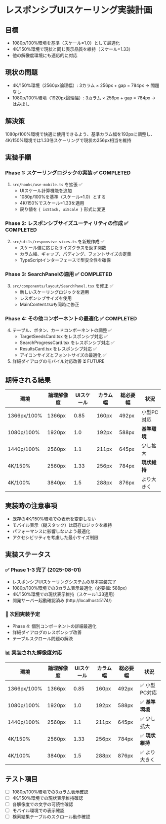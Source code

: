 # レスポンシブUIスケーリング実装計画

## 目標
- 1080p/100%環境を基準（スケール=1.0）として最適化
- 4K/150%環境で現状と同じ表示品質を維持（スケール=1.33）
- 他の解像度環境にも適応的に対応

## 現状の問題
- 4K/150%環境（2560px論理幅）: 3カラム × 256px + gap = 784px → 問題なし
- 1080p/100%環境（1920px論理幅）: 3カラム × 256px + gap = 784px → はみ出し

## 解決策
1080p/100%環境で快適に使用できるよう、基準カラム幅を192pxに調整し、
4K/150%環境では1.33倍スケーリングで現状の256px相当を維持

## 実装手順

### Phase 1: スケーリングロジックの実装 ✅ COMPLETED
1. `src/hooks/use-mobile.ts` を拡張 ✅
   - UIスケール計算機能を追加
   - 1080p/100%を基準（スケール=1.0）とする
   - 4K/150%でスケール=1.33を適用
   - 戻り値を `{ isStack, uiScale }` 形式に変更

### Phase 2: レスポンシブサイズユーティリティの作成 ✅ COMPLETED
2. `src/utils/responsive-sizes.ts` を新規作成 ✅
   - スケール値に応じたサイズクラスを返す関数
   - カラム幅、ギャップ、パディング、フォントサイズの定義
   - TypeScriptインターフェースで型安全性を確保

### Phase 3: SearchPanelの適用 ✅ COMPLETED
3. `src/components/layout/SearchPanel.tsx` を修正 ✅
   - 新しいスケーリングロジックを適用
   - レスポンシブサイズを使用
   - MainContent.tsxも同時に修正

### Phase 4: その他コンポーネントの最適化 ✅ COMPLETED
4. テーブル、ボタン、カードコンポーネントの調整 ✅
   - TargetSeedsCard.tsx をレスポンシブ対応 ✅
   - SearchProgressCard.tsx をレスポンシブ対応 ✅ 
   - ResultsCard.tsx をレスポンシブ対応 ✅
   - アイコンサイズとフォントサイズの最適化 ✅
5. 詳細ダイアログのモバイル対応改善 ⏳ FUTURE

## 期待される結果

| 環境 | 論理解像度 | UIスケール | カラム幅 | 総必要幅 | 状況 |
|------|------------|------------|----------|----------|------|
| 1366px/100% | 1366px | 0.85 | 160px | 492px | 小型PC対応 |
| 1080p/100% | 1920px | 1.0 | 192px | 588px | **基準環境** |
| 1440p/100% | 2560px | 1.1 | 211px | 645px | 少し拡大 |
| 4K/150% | 2560px | 1.33 | 256px | 784px | **現状維持** |
| 4K/100% | 3840px | 1.5 | 288px | 876px | より大きく |

## 実装時の注意事項
- 既存の4K/150%環境での表示を変更しない
- モバイル表示（縦スタック）は既存ロジックを維持
- パフォーマンスに影響しないよう最適化
- アクセシビリティを考慮した最小サイズ制限

## 実装ステータス

### ✅ Phase 1-3 完了 (2025-08-01)
- レスポンシブUIスケーリングシステムの基本実装完了
- 1080p/100%環境での3カラム表示最適化（必要幅: 588px）
- 4K/150%環境での現状表示維持（スケール1.33適用）
- 開発サーバー起動確認済み (http://localhost:5174/)

### 🔄 次回実装予定
- Phase 4: 個別コンポーネントの詳細最適化
- 詳細ダイアログのレスポンシブ改善
- テーブルスクロール問題の解決

### 📊 実装された解像度対応

| 環境 | 論理解像度 | UIスケール | カラム幅 | 総必要幅 | 状況 |
|------|------------|------------|----------|----------|------|
| 1366px/100% | 1366px | 0.85 | 160px | 492px | ✅ 小型PC対応 |
| 1080p/100% | 1920px | 1.0 | 192px | 588px | ✅ **基準環境** |
| 1440p/100% | 2560px | 1.1 | 211px | 645px | ✅ 少し拡大 |
| 4K/150% | 2560px | 1.33 | 256px | 784px | ✅ **現状維持** |
| 4K/100% | 3840px | 1.5 | 288px | 876px | ✅ より大きく |

## テスト項目
- [ ] 1080p/100%環境での3カラム表示確認
- [ ] 4K/150%環境での現状表示維持確認
- [ ] 各解像度での文字の可読性確認
- [ ] モバイル環境での表示確認
- [ ] 検索結果テーブルのスクロール動作確認
